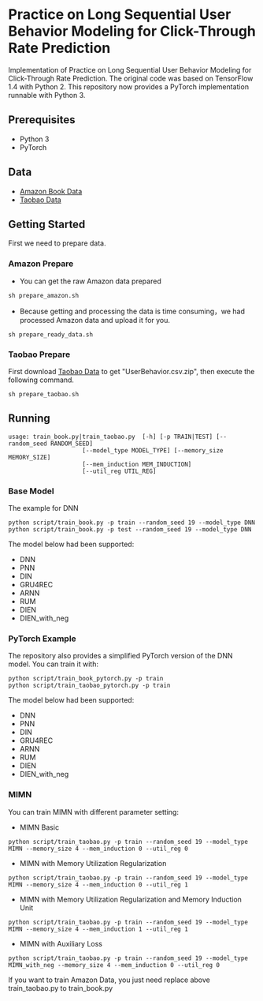 # Practice on Long Sequential User Behavior Modeling for Click-Through Rate Prediction
Implementation of Practice on Long Sequential User Behavior Modeling for Click-Through Rate Prediction.
The original code was based on TensorFlow 1.4 with Python 2. This repository now provides
a PyTorch implementation runnable with Python 3.

## Prerequisites
- Python 3
- PyTorch

## Data
- [Amazon Book Data](http://jmcauley.ucsd.edu/data/amazon/)<br/>
- [Taobao Data](https://tianchi.aliyun.com/dataset/dataDetail?dataId=649&userId=1)

## Getting Started
First we need to prepare data.<br/>

### Amazon Prepare
- You can get the raw Amazon data prepared<br/>
```
sh prepare_amazon.sh
```
- Because getting and processing the data is time consuming，we had processed Amazon data and upload it for you.<br/>
```
sh prepare_ready_data.sh
```

### Taobao Prepare
First download [Taobao Data](https://tianchi.aliyun.com/dataset/dataDetail?dataId=649&userId=1) 
to get "UserBehavior.csv.zip", then execute the following command.
```
sh prepare_taobao.sh
```

## Running
```
usage: train_book.py|train_taobao.py  [-h] [-p TRAIN|TEST] [--random_seed RANDOM_SEED]
                     [--model_type MODEL_TYPE] [--memory_size MEMORY_SIZE]
                     [--mem_induction MEM_INDUCTION]
                     [--util_reg UTIL_REG]
```


### Base Model
The example for DNN
```
python script/train_book.py -p train --random_seed 19 --model_type DNN
python script/train_book.py -p test --random_seed 19 --model_type DNN
```
The model below had been supported: 
- DNN 
- PNN 
- DIN
- GRU4REC
- ARNN
- RUM
- DIEN
- DIEN_with_neg

### PyTorch Example
The repository also provides a simplified PyTorch version of the DNN model.
You can train it with:
```
python script/train_book_pytorch.py -p train
python script/train_taobao_pytorch.py -p train
```

The model below had been supported:
- DNN
- PNN
- DIN
- GRU4REC
- ARNN
- RUM
- DIEN
- DIEN_with_neg

### MIMN
You can train MIMN with different parameter setting:<br/>
- MIMN Basic
```
python script/train_taobao.py -p train --random_seed 19 --model_type MIMN --memory_size 4 --mem_induction 0 --util_reg 0
```

- MIMN with Memory Utilization Regularization
```
python script/train_taobao.py -p train --random_seed 19 --model_type MIMN --memory_size 4 --mem_induction 0 --util_reg 1
```

- MIMN with Memory Utilization Regularization and Memory Induction Unit
```
python script/train_taobao.py -p train --random_seed 19 --model_type MIMN --memory_size 4 --mem_induction 1 --util_reg 1
```

- MIMN with Auxiliary Loss
```
python script/train_taobao.py -p train --random_seed 19 --model_type MIMN_with_neg --memory_size 4 --mem_induction 0 --util_reg 0
```
If you want to train Amazon Data, you just need replace above train_taobao.py to train_book.py


